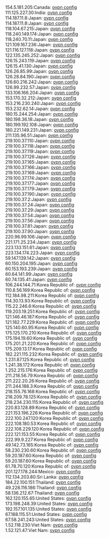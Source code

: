154.5.181.205:Canada: [ovpn config](vpn/154_5_181_205.ovpn)  
111.125.227.30:India: [ovpn config](vpn/111_125_227_30.ovpn)  
114.187.11.8:Japan: [ovpn config](vpn/114_187_11_8.ovpn)  
114.187.11.8:Japan: [ovpn config](vpn/114_187_11_8.ovpn)  
118.104.67.215:Japan: [ovpn config](vpn/118_104_67_215.ovpn)  
118.240.149.174:Japan: [ovpn config](vpn/118_240_149_174.ovpn)  
118.240.70.11:Japan: [ovpn config](vpn/118_240_70_11.ovpn)  
121.109.167.236:Japan: [ovpn config](vpn/121_109_167_236.ovpn)  
121.116.127.118:Japan: [ovpn config](vpn/121_116_127_118.ovpn)  
122.135.245.252:Japan: [ovpn config](vpn/122_135_245_252.ovpn)  
126.15.243.119:Japan: [ovpn config](vpn/126_15_243_119.ovpn)  
126.15.41.130:Japan: [ovpn config](vpn/126_15_41_130.ovpn)  
126.26.85.99:Japan: [ovpn config](vpn/126_26_85_99.ovpn)  
126.28.84.190:Japan: [ovpn config](vpn/126_28_84_190.ovpn)  
126.60.216.242:Japan: [ovpn config](vpn/126_60_216_242.ovpn)  
126.99.232.57:Japan: [ovpn config](vpn/126_99_232_57.ovpn)  
133.106.166.204:Japan: [ovpn config](vpn/133_106_166_204.ovpn)  
153.170.32.212:Japan: [ovpn config](vpn/153_170_32_212.ovpn)  
153.216.230.240:Japan: [ovpn config](vpn/153_216_230_240.ovpn)  
153.232.62.14:Japan: [ovpn config](vpn/153_232_62_14.ovpn)  
180.15.244.254:Japan: [ovpn config](vpn/180_15_244_254.ovpn)  
180.198.36.18:Japan: [ovpn config](vpn/180_198_36_18.ovpn)  
180.199.192.108:Japan: [ovpn config](vpn/180_199_192_108.ovpn)  
180.221.149.231:Japan: [ovpn config](vpn/180_221_149_231.ovpn)  
211.135.96.51:Japan: [ovpn config](vpn/211_135_96_51.ovpn)  
219.100.37.110:Japan: [ovpn config](vpn/219_100_37_110.ovpn)  
219.100.37.118:Japan: [ovpn config](vpn/219_100_37_118.ovpn)  
219.100.37.119:Japan: [ovpn config](vpn/219_100_37_119.ovpn)  
219.100.37.126:Japan: [ovpn config](vpn/219_100_37_126.ovpn)  
219.100.37.165:Japan: [ovpn config](vpn/219_100_37_165.ovpn)  
219.100.37.166:Japan: [ovpn config](vpn/219_100_37_166.ovpn)  
219.100.37.169:Japan: [ovpn config](vpn/219_100_37_169.ovpn)  
219.100.37.174:Japan: [ovpn config](vpn/219_100_37_174.ovpn)  
219.100.37.177:Japan: [ovpn config](vpn/219_100_37_177.ovpn)  
219.100.37.179:Japan: [ovpn config](vpn/219_100_37_179.ovpn)  
219.100.37.190:Japan: [ovpn config](vpn/219_100_37_190.ovpn)  
219.100.37.2:Japan: [ovpn config](vpn/219_100_37_2.ovpn)  
219.100.37.24:Japan: [ovpn config](vpn/219_100_37_24.ovpn)  
219.100.37.29:Japan: [ovpn config](vpn/219_100_37_29.ovpn)  
219.100.37.54:Japan: [ovpn config](vpn/219_100_37_54.ovpn)  
219.100.37.56:Japan: [ovpn config](vpn/219_100_37_56.ovpn)  
219.100.37.81:Japan: [ovpn config](vpn/219_100_37_81.ovpn)  
219.100.37.90:Japan: [ovpn config](vpn/219_100_37_90.ovpn)  
220.96.99.106:Japan: [ovpn config](vpn/220_96_99_106.ovpn)  
221.171.25.234:Japan: [ovpn config](vpn/221_171_25_234.ovpn)  
223.133.151.61:Japan: [ovpn config](vpn/223_133_151_61.ovpn)  
223.134.174.223:Japan: [ovpn config](vpn/223_134_174_223.ovpn)  
59.147.139.142:Japan: [ovpn config](vpn/59_147_139_142.ovpn)  
60.150.204.195:Japan: [ovpn config](vpn/60_150_204_195.ovpn)  
60.153.193.239:Japan: [ovpn config](vpn/60_153_193_239.ovpn)  
60.64.141.99:Japan: [ovpn config](vpn/60_64_141_99.ovpn)  
60.74.135.41:Japan: [ovpn config](vpn/60_74_135_41.ovpn)  
106.244.144.71:Korea Republic of: [ovpn config](vpn/106_244_144_71.ovpn)  
110.8.56.169:Korea Republic of: [ovpn config](vpn/110_8_56_169.ovpn)  
112.184.98.211:Korea Republic of: [ovpn config](vpn/112_184_98_211.ovpn)  
114.30.13.93:Korea Republic of: [ovpn config](vpn/114_30_13_93.ovpn)  
115.22.246.6:Korea Republic of: [ovpn config](vpn/115_22_246_6.ovpn)  
119.203.19.251:Korea Republic of: [ovpn config](vpn/119_203_19_251.ovpn)  
121.146.46.187:Korea Republic of: [ovpn config](vpn/121_146_46_187.ovpn)  
121.182.77.229:Korea Republic of: [ovpn config](vpn/121_182_77_229.ovpn)  
125.140.60.95:Korea Republic of: [ovpn config](vpn/125_140_60_95.ovpn)  
175.125.170.210:Korea Republic of: [ovpn config](vpn/175_125_170_210.ovpn)  
175.194.19.60:Korea Republic of: [ovpn config](vpn/175_194_19_60.ovpn)  
175.201.21.220:Korea Republic of: [ovpn config](vpn/175_201_21_220.ovpn)  
175.209.13.17:Korea Republic of: [ovpn config](vpn/175_209_13_17.ovpn)  
182.221.115.232:Korea Republic of: [ovpn config](vpn/182_221_115_232.ovpn)  
1.231.87.125:Korea Republic of: [ovpn config](vpn/1_231_87_125.ovpn)  
1.241.38.172:Korea Republic of: [ovpn config](vpn/1_241_38_172.ovpn)  
1.252.215.176:Korea Republic of: [ovpn config](vpn/1_252_215_176.ovpn)  
211.218.56.79:Korea Republic of: [ovpn config](vpn/211_218_56_79.ovpn)  
211.222.20.26:Korea Republic of: [ovpn config](vpn/211_222_20_26.ovpn)  
211.244.188.3:Korea Republic of: [ovpn config](vpn/211_244_188_3.ovpn)  
218.155.76.168:Korea Republic of: [ovpn config](vpn/218_155_76_168.ovpn)  
218.209.78.125:Korea Republic of: [ovpn config](vpn/218_209_78_125.ovpn)  
218.234.230.115:Korea Republic of: [ovpn config](vpn/218_234_230_115.ovpn)  
220.83.128.89:Korea Republic of: [ovpn config](vpn/220_83_128_89.ovpn)  
221.153.196.226:Korea Republic of: [ovpn config](vpn/221_153_196_226.ovpn)  
222.100.247.120:Korea Republic of: [ovpn config](vpn/222_100_247_120.ovpn)  
222.108.180.53:Korea Republic of: [ovpn config](vpn/222_108_180_53.ovpn)  
222.108.229.120:Korea Republic of: [ovpn config](vpn/222_108_229_120.ovpn)  
222.121.153.55:Korea Republic of: [ovpn config](vpn/222_121_153_55.ovpn)  
222.99.9.227:Korea Republic of: [ovpn config](vpn/222_99_9_227.ovpn)  
49.142.73.165:Korea Republic of: [ovpn config](vpn/49_142_73_165.ovpn)  
58.230.230.60:Korea Republic of: [ovpn config](vpn/58_230_230_60.ovpn)  
59.20.187.60:Korea Republic of: [ovpn config](vpn/59_20_187_60.ovpn)  
59.20.187.60:Korea Republic of: [ovpn config](vpn/59_20_187_60.ovpn)  
61.78.70.120:Korea Republic of: [ovpn config](vpn/61_78_70_120.ovpn)  
201.127.178.244:Mexico: [ovpn config](vpn/201_127_178_244.ovpn)  
112.134.203.80:Sri Lanka: [ovpn config](vpn/112_134_203_80.ovpn)  
184.22.100.151:Thailand: [ovpn config](vpn/184_22_100_151.ovpn)  
49.228.116.186:Thailand: [ovpn config](vpn/49_228_116_186.ovpn)  
58.136.212.67:Thailand: [ovpn config](vpn/58_136_212_67.ovpn)  
162.120.155.65:United States: [ovpn config](vpn/162_120_155_65.ovpn)  
173.198.248.39:United States: [ovpn config](vpn/173_198_248_39.ovpn)  
192.157.101.135:United States: [ovpn config](vpn/192_157_101_135.ovpn)  
67.188.115.51:United States: [ovpn config](vpn/67_188_115_51.ovpn)  
67.58.241.243:United States: [ovpn config](vpn/67_58_241_243.ovpn)  
1.52.118.230:Viet Nam: [ovpn config](vpn/1_52_118_230.ovpn)  
1.52.121.47:Viet Nam: [ovpn config](vpn/1_52_121_47.ovpn)  
